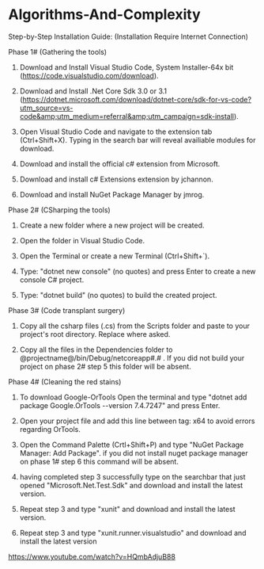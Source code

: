 # Algorithms-And-Complexity

Step-by-Step Installation Guide:
(Installation Require Internet Connection)

Phase 1# (Gathering the tools)

1. Download and Install Visual Studio Code, System Installer-64x bit (https://code.visualstudio.com/download).

2. Download and Install .Net Core Sdk 3.0 or 3.1 (https://dotnet.microsoft.com/download/dotnet-core/sdk-for-vs-code?utm_source=vs-code&amp;utm_medium=referral&amp;utm_campaign=sdk-install).

3. Open Visual Studio Code and navigate to the extension tab (Ctrl+Shift+X). Typing in the search bar will reveal availiable modules for download.

4. Download and install the official c# extension from Microsoft.

5. Download and install c# Extensions extension by jchannon.

6. Download and install NuGet Package Manager by jmrog.

Phase 2# (CSharping the tools)

1. Create a new folder where a new project will be created.

2. Open the folder in Visual Studio Code.

3. Open the Terminal or create a new Terminal (Ctrl+Shift+`).

4. Type: "dotnet new console" (no quotes) and press Enter to create a new console C# project.

5. Type: "dotnet build" (no quotes) to build the created project.

Phase 3# (Code transplant surgery)

1. Copy all the csharp files (.cs) from the Scripts folder and paste to your project's root directory. Replace where asked.

2. Copy all the files in the Dependencies folder to @projectname@/bin/Debug/netcoreapp#.# . If you did not build your project on phase 2# step 5 this folder will be absent.

Phase 4# (Cleaning the red stains)

1. To download Google-OrTools Open the terminal and type "dotnet add package Google.OrTools --version 7.4.7247" and press Enter.

2. Open your project file and add this line between <PropertyGroup> tag: <PlatformTarget>x64</PlatformTarget> to avoid errors regarding OrTools.

3. Open the Command Palette (Crtl+Shift+P) and type "NuGet Package Manager: Add Package". if you did not install nuget package manager on phase 1# step 6 this command will be absent.

4. having completed step 3 successfully type on the searchbar that just opened "Microsoft.Net.Test.Sdk" and download and install the latest version.

5. Repeat step 3 and type "xunit" and download and install the latest version.

6. Repeat step 3 and type "xunit.runner.visualstudio" and download and install the latest version

https://www.youtube.com/watch?v=HQmbAdjuB88
